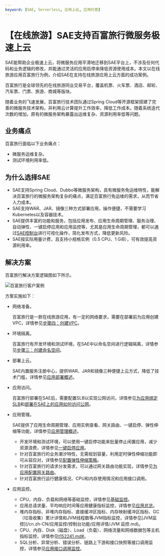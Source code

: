 ```yaml
---
keyword: [SAE, Serverless, 应用上云, 应用托管]
---
```


# 【在线旅游】SAE支持百富旅行微服务极速上云

SAE能帮助企业极速上云，将微服务应用平滑地迁移到SAE平台上，不涉及任何代码和业务逻辑的修改，并能通过灵活的应用启停来降低资源使用成本。本文以在线旅游应用百富旅行为例，介绍SAE在支持在线旅游应用上云方面的成功案例。

百富旅行是全球领先的在线旅游同业交易平台，覆盖机票、火车票、酒店、邮轮、汽车票、门票、旅游、商城等版块。

随着业务的飞速发展，百富旅行技术团队通过Spring Cloud等开源框架搭建了完善的微服务技术架构，并利用云计算提升工作效率，降低工作成本。随着系统迭代次数的增加，原有的微服务架构暴露出运维复杂、资源利用率低等问题。

## 业务痛点

百富旅行面临以下业务痛点：

-   微服务运维复杂。
-   测试环境利用率低。

## 为什么选择SAE

-   SAE支持Spring Cloud、Dubbo等微服务架构，具有微服务免运维特性，能解决百富旅行的微服务架构复杂的痛点，满足百富旅行免运维的需求，从而节省人力成本。
-   SAE支持WAR、JAR、镜像三种方式部署应用，操作便捷，不需要学习Kubernetes以及容器技术。
-   SAE提供丰富的功能和服务，包括应用发布、应用生命周期管理、服务治理、自动弹性、一键启停应用和应用监控等，尤其是应用生命周期管理，都可以通过[SAE控制台](https://sae.console.aliyun.com/)进行可视化操作，简化发布方式，降低更新风险。
-   SAE按实际用量计费，且支持小规格实例（0.5 CPU、1 GiB），可有效提高资源利用率。

## 解决方案

百富旅行解决方案逻辑图如下所示。

![百富旅行客户案例](https://static-aliyun-doc.oss-cn-hangzhou.aliyuncs.com/assets/img/zh-CN/3176119951/p142672.png)

方案实施如下：

-   网络准备。

    百富旅行是一款在线旅游应用，有一定的网络要求，需要在部署前为应用创建VPC，详情参见[步骤四：创建VPC](/cn.zh-CN/快速入门/准备工作.md)。

-   环境隔离。

    百富旅行有开发环境和测试环境，在SAE中以命名空间进行逻辑隔离，详情参见[步骤三：创建命名空间](/cn.zh-CN/快速入门/准备工作.md)。

-   部署上云。

    SAE内置服务注册中心，提供WAR、JAR和镜像三种便捷上云方式，降低了技术门槛，详情参见[应用部署概述](/cn.zh-CN/应用部署/应用部署概述.md)。

-   应用访问。

    百富旅行部署在SAE后，需要配置SLB以实现公网访问，详情参见[为应用绑定SLB](/cn.zh-CN/应用管理/绑定SLB/为应用绑定SLB.md)和[部署在SAE上的应用如何访问公网](/cn.zh-CN/最佳实践/应用访问公网/部署在SAE上的应用如何访问公网.md)。

-   应用管理。

    SAE提供了应用生命周期管理、应用实例查看、网关路由、一键启停、弹性伸缩等功能，详情参见[应用管理概述](/cn.zh-CN/应用管理/应用管理概述.md)。

    -   开发环境和测试环境，可以使用一键启停功能来批量停止闲置应用，减少资源浪费，详情参见[一键启停应用](/cn.zh-CN/应用管理/一键启停应用.md)。
    -   针对百富旅行的业务潮汐特性，无需规划容量，利用定时弹性伸缩功能即可从容应对，详情参见[配置弹性伸缩策略](/cn.zh-CN/应用管理/配置弹性伸缩策略.md)。
    -   针对百富旅行的请求分发需求，可以通过网关路由功能实现，详情参见[为应用配置网关路由](/cn.zh-CN/应用管理/配置网关路由/为应用配置网关路由.md)。
    -   针对百富旅行运行健康情况、CPU和内存使用情况和应用接口调用。
-   应用监控。
    -   CPU、内存、负载和网络等基础监控，详情参见[基础监控](/cn.zh-CN/监控管理/基础监控.md)。
    -   应用总请求量、平均响应时间等应用健康指标监控，详情参见[应用总览](/cn.zh-CN/应用监控/控制台功能/应用总览.md)。
    -   堆内存指标、非堆内存指标、直接缓冲区指标、内存映射缓冲区指标、GC（垃圾收集）累计详情和JVM线程数等JVM指标监控，详情参见[JVM监控](/cn.zh-CN/应用监控/控制台功能/应用详情/JVM 监控.md)。
    -   CPU、内存、Disk（磁盘）、Load（负载）、网络流量和网络数据包等主机指标监控，详情参见[t152241.md\#](/cn.zh-CN/应用监控/控制台功能/应用详情/主机监控.md)。
    -   SQL分析、异常分析、错误分析、链路上下游和接口快照等接口调用监控，详情参见[应用接口调用监控](/cn.zh-CN/应用监控/控制台功能/应用接口调用监控.md)。

